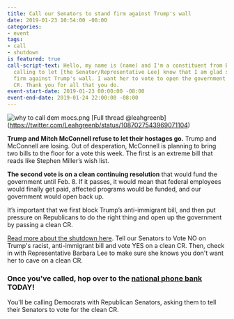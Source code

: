 ```yaml
---
title: Call our Senators to stand firm against Trump's wall
date: 2019-01-23 10:54:00 -08:00
categories:
- event
tags:
- call
- shutdown
is featured: true
call-script-text: Hello, my name is (name) and I'm a constituent from Berkeley. I'm
  calling to let [the Senator/Representative Lee] know that I am glad she is standing
  firm against Trump's wall. I want her to vote to open the government with a clean
  CR. Thank you for all that you do.
event-start-date: 2019-01-23 00:00:00 -08:00
event-end-date: 2019-01-24 22:00:00 -08:00
---
```


![why to call dem mocs.png](/uploads/why%20to%20call%20dem%20mocs.png) [Full thread @leahgreenb] (https://twitter.com/Leahgreenb/status/1087027543969071104)

**Trump and Mitch McConnell refuse to let their hostages go.** Trump and McConnell are losing. Out of desperation, McConnell is planning to bring two bills to the floor for a vote this week. The first is an extreme bill that reads like Stephen Miller’s wish list.

**The second vote is on a clean continuing resolution** that would fund the government until Feb. 8. If it passes, it would mean that federal employees would finally get paid, affected programs would be funded, and our government would open back up.

It’s important that we first block Trump’s anti-immigrant bill, and then put pressure on Republicans to do the right thing and open up the government by passing a clean CR. 

[Read more about the shutdown here](https://indivisible.org/resource/trump%E2%80%99s-latest-temper-tantrum-and-showdown-over-wall). Tell our Senators to Vote NO on Trump's racist, anti-immigrant bill and vote YES on a clean CR. Then, check in with Representative Barbara Lee to make sure she knows you don't want her to cave on a clean CR.

### Once you've called, hop over to the [national phone bank](https://act.indivisible.org/signup/end-trumpshutdown/) TODAY!
You'll be calling Democrats with Republican Senators, asking them to tell their Senators to vote for the clean CR.